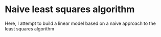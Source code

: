 # Naive least squares algorithm

Here, I attempt to build a linear model based on a naive approach to the least squares algorithm
